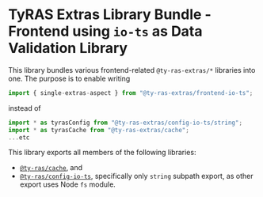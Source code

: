 # TyRAS Extras Library Bundle - Frontend using `io-ts` as Data Validation Library

This library bundles various frontend-related `@ty-ras-extras/*` libraries into one.
The purpose is to enable writing
```ts
import { single-extras-aspect } from "@ty-ras-extras/frontend-io-ts";
```
instead of
```ts
import * as tyrasConfig from "@ty-ras-extras/config-io-ts/string";
import * as tyrasCache from "@ty-ras-extras/cache";
...etc
```

This library exports all members of the following libraries:
- [`@ty-ras/cache`](https://npmjs.com/package/@ty-ras-extras/cache), and
- [`@ty-ras/config-io-ts`](https://npmjs.com/package/@ty-ras-extras/config-io-ts), specifically only `string` subpath export, as other export uses Node `fs` module.